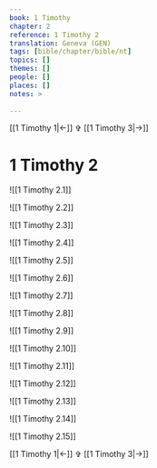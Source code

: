 ```yaml
---
book: 1 Timothy
chapter: 2
reference: 1 Timothy 2
translation: Geneva (GEN)
tags: [bible/chapter/bible/nt]
topics: []
themes: []
people: []
places: []
notes: >
  
---
```


[[1 Timothy 1|<-]] ✞ [[1 Timothy 3|->]]

# 1 Timothy 2

![[1 Timothy 2.1]]

![[1 Timothy 2.2]]

![[1 Timothy 2.3]]

![[1 Timothy 2.4]]

![[1 Timothy 2.5]]

![[1 Timothy 2.6]]

![[1 Timothy 2.7]]

![[1 Timothy 2.8]]

![[1 Timothy 2.9]]

![[1 Timothy 2.10]]

![[1 Timothy 2.11]]

![[1 Timothy 2.12]]

![[1 Timothy 2.13]]

![[1 Timothy 2.14]]

![[1 Timothy 2.15]]

[[1 Timothy 1|<-]] ✞ [[1 Timothy 3|->]]
